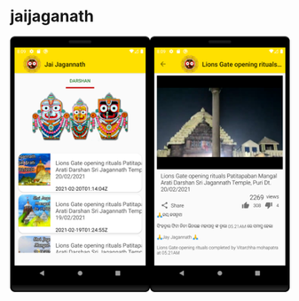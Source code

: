 # jaijaganath
<a href="url"><img src="https://github.com/adiget/jaijaganath/blob/main/list.png" align="left" height="50%" width="50%" ></a>

<a href="url"><img src="https://github.com/adiget/jaijaganath/blob/main/player.png" align="left" height="50%" width="50%" ></a>
